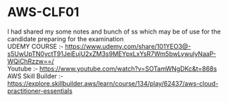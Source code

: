 # AWS-CLF01

I had shared my some notes and bunch of ss   which may be of use for the candidate preparing for the examination  
UDEMY COURSE :- https://www.udemy.com/share/101YEO3@-s5UwUpTN0yctT91JeiEujU2xZM3s9MEYpxLxYsR7Wm5bwLywulyNaaP-WQiChRzzw==/                                                             
Youtube :-  https://www.youtube.com/watch?v=SOTamWNgDKc&t=868s                                                                                                                    
AWS Skill Builder :- https://explore.skillbuilder.aws/learn/course/134/play/62437/aws-cloud-practitioner-essentials      
